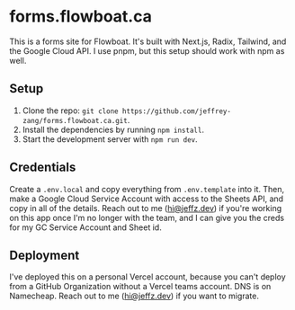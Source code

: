 # forms.flowboat.ca

This is a forms site for Flowboat. It's built with Next.js, Radix, Tailwind, and the Google Cloud API. I use pnpm, but this setup should work with npm as well.

## Setup
1. Clone the repo: `git clone https://github.com/jeffrey-zang/forms.flowboat.ca.git`.
2. Install the dependencies by running `npm install`.
3. Start the development server with `npm run dev`.

## Credentials
Create a `.env.local` and copy everything from `.env.template` into it. Then, make a Google Cloud Service Account with access to the Sheets API, and copy in all of the details. Reach out to me (hi@jeffz.dev) if you're working on this app once I'm no longer with the team, and I can give you the creds for my GC Service Account and Sheet id.

## Deployment
I've deployed this on a personal Vercel account, because you can't deploy from a GitHub Organization without a Vercel teams account. DNS is on Namecheap. Reach out to me (hi@jeffz.dev) if you want to migrate.